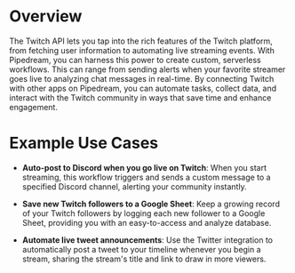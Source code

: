 # Overview

The Twitch API lets you tap into the rich features of the Twitch platform, from fetching user information to automating live streaming events. With Pipedream, you can harness this power to create custom, serverless workflows. This can range from sending alerts when your favorite streamer goes live to analyzing chat messages in real-time. By connecting Twitch with other apps on Pipedream, you can automate tasks, collect data, and interact with the Twitch community in ways that save time and enhance engagement.

# Example Use Cases

- **Auto-post to Discord when you go live on Twitch**: When you start streaming, this workflow triggers and sends a custom message to a specified Discord channel, alerting your community instantly.

- **Save new Twitch followers to a Google Sheet**: Keep a growing record of your Twitch followers by logging each new follower to a Google Sheet, providing you with an easy-to-access and analyze database.

- **Automate live tweet announcements**: Use the Twitter integration to automatically post a tweet to your timeline whenever you begin a stream, sharing the stream's title and link to draw in more viewers.
